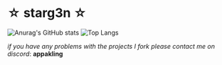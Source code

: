 # ☆ starg3n ☆
![Anurag's GitHub stats](https://github-readme-stats.vercel.app/api?username=starg3n&show_icons=true&theme=radical)
![Top Langs](https://github-readme-stats.vercel.app/api/top-langs/?username=anuraghazra&layout=compact&show_icons=true&theme=radical)

_if you have any problems with the projects I fork please contact me on discord_: **appakling**

